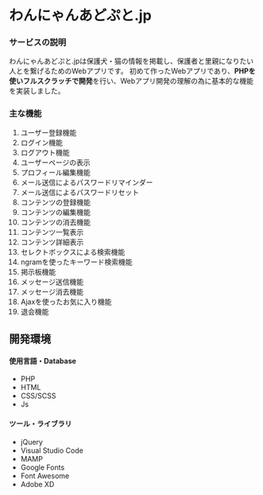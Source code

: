# わんにゃんあどぷと.jp

### サービスの説明

わんにゃんあどぷと.jpは保護犬・猫の情報を掲載し、保護者と里親になりたい人とを繋げるためのWebアプリです。
初めて作ったWebアプリであり、**PHPを使いフルスクラッチで開発**を行い、Webアプリ開発の理解の為に基本的な機能を実装しました。

### 主な機能

1. ユーザー登録機能
2. ログイン機能
3. ログアウト機能
5. ユーザーページの表示
6. プロフィール編集機能
7. メール送信によるパスワードリマインダー
8. メール送信によるパスワードリセット
10. コンテンツの登録機能
11. コンテンツの編集機能
12. コンテンツの消去機能
13. コンテンツ一覧表示
14. コンテンツ詳細表示
15. セレクトボックスによる検索機能
16. ngramを使ったキーワード検索機能
17. 掲示板機能
18. メッセージ送信機能
19. メッセージ消去機能
20. Ajaxを使ったお気に入り機能
21. 退会機能

## 開発環境

#### 使用言語・Database
- PHP
- HTML
- CSS/SCSS
- Js

#### ツール・ライブラリ

- jQuery
- Visual Studio Code
- MAMP
- Google Fonts
- Font Awesome
- Adobe XD

